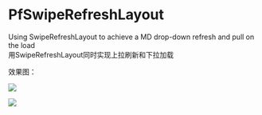 # PfSwipeRefreshLayout
Using SwipeRefreshLayout to achieve a MD drop-down refresh and pull on the load<br>
用SwipeRefreshLayout同时实现上拉刷新和下拉加载<br>

效果图：<br>

![](http://img.blog.csdn.net/20160125171147622?watermark/2/text/aHR0cDovL2Jsb2cuY3Nkbi5uZXQv/font/5a6L5L2T/fontsize/400/fill/I0JBQkFCMA==/dissolve/70/gravity/Center)  

![](http://img.blog.csdn.net/20160125171140966?watermark/2/text/aHR0cDovL2Jsb2cuY3Nkbi5uZXQv/font/5a6L5L2T/fontsize/400/fill/I0JBQkFCMA==/dissolve/70/gravity/Center)  
